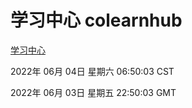 # 学习中心 colearnhub
[学习中心](http://59.174.27.195:56308/colearnhub/)

2022年 06月 04日 星期六 06:50:03 CST

2022年 06月 03日 星期五 22:50:03 GMT
